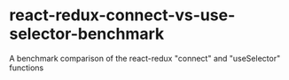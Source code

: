 # react-redux-connect-vs-use-selector-benchmark
A benchmark comparison of the react-redux "connect" and "useSelector" functions

